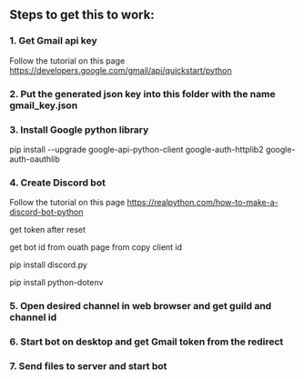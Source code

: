 ## Steps to get this to work:
### 1. Get Gmail api key
Follow the tutorial on this page https://developers.google.com/gmail/api/quickstart/python
### 2. Put the generated json key into this folder with the name gmail_key.json
### 3. Install Google python library
pip install --upgrade google-api-python-client google-auth-httplib2 google-auth-oauthlib
### 4. Create Discord bot

Follow the tutorial on this page https://realpython.com/how-to-make-a-discord-bot-python

get token after reset

get bot id from ouath page from copy client id 

pip install discord.py

pip install python-dotenv

### 5. Open desired channel in web browser and get guild and channel id
### 6. Start bot on desktop and get Gmail token from the redirect
### 7. Send files to server and start bot
